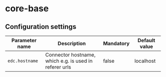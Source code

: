 # core-base

## Configuration settings

| Parameter name | Description        | Mandatory | Default value |
|----------------|--------------------|-----------|---------------|
| `edc.hostname` | Connector hostname, which e.g. is used in referer urls | false     | localhost     |
